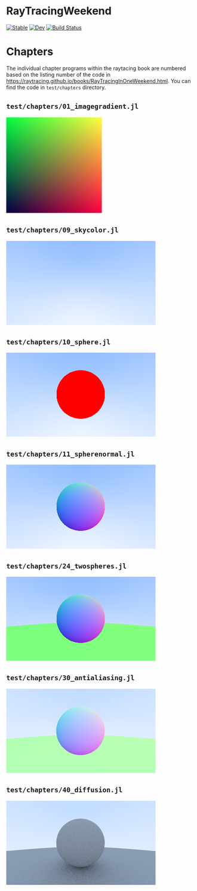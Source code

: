 # RayTracingWeekend

[![Stable](https://img.shields.io/badge/docs-stable-blue.svg)](https://harishanand95.github.io/RayTracingWeekend.jl/stable)
[![Dev](https://img.shields.io/badge/docs-dev-blue.svg)](https://harishanand95.github.io/RayTracingWeekend.jl/dev)
[![Build Status](https://github.com/harishanand95/RayTracingWeekend.jl/actions/workflows/CI.yml/badge.svg?branch=main)](https://github.com/harishanand95/RayTracingWeekend.jl/actions/workflows/CI.yml?query=branch%3Amain)


# Chapters 
The individual chapter programs within the raytacing book are numbered based on the listing number of the code in https://raytracing.github.io/books/RayTracingInOneWeekend.html. You can find the code in `test/chapters` directory.

## `test/chapters/01_imagegradient.jl`


![Kiku](test/imgs/01_imagegradient.png)


## `test/chapters/09_skycolor.jl`


![Kiku](test/imgs/09_skycolor.png)

## `test/chapters/10_sphere.jl`


![Kiku](test/imgs/10_sphere.png)


## `test/chapters/11_spherenormal.jl`


![Kiku](test/imgs/11_spherenormal.png)


## `test/chapters/24_twospheres.jl`


![Kiku](test/imgs/24_twospheres.png)


## `test/chapters/30_antialiasing.jl`


![Kiku](test/imgs/30_antialiasing.png)


## `test/chapters/40_diffusion.jl`


![Kiku](test/imgs/40_diffusion.png)